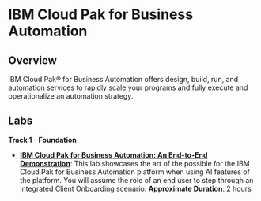 # IBM Cloud Pak for Business Automation

## Overview

IBM Cloud Pak® for Business Automation offers design, build, run, and automation services to rapidly scale your programs and fully execute and operationalize an automation strategy.

## Labs

**Track 1 - Foundation**

- **[IBM Cloud Pak for Business Automation: An End-to-End Demonstration](Lab%20Guide%20-%20End-to-End%20Scenario%20AI-enabled.pdf)**: This lab showcases the art of the possible for the IBM Cloud Pak for Business Automation platform when using AI features of the platform. You will assume the role of an end user to step through an integrated Client Onboarding scenario. 
  **Approximate Duration**: 2 hours
